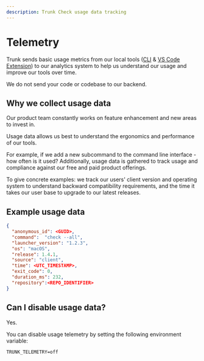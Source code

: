 ```yaml
---
description: Trunk Check usage data tracking
---
```


# Telemetry

Trunk sends basic usage metrics from our local tools ([CLI](../advanced-setup/cli/trunk-cli.md) & [VS Code Extension](../ide-integration/vs-code.md)) to our analytics system to help us understand our usage and improve our tools over time.

We do not send your code or codebase to our backend.

## Why we collect usage data

Our product team constantly works on feature enhancement and new areas to invest in.

Usage data allows us best to understand the ergonomics and performance of our tools.

For example, if we add a new subcommand to the command line interface - how often is it used? Additionally, usage data is gathered to track usage and compliance against our free and paid product offerings.

To give concrete examples: we track our users' client version and operating system to understand backward compatibility requirements, and the time it takes our user base to upgrade to our latest releases.

## Example usage data

```json
{
  "anonymous_id": <GUID>,
  "command":  "check --all",
  "launcher_version": "1.2.3",
  "os": "macOS",
  "release": 1.4.1,
  "source": "client",
  "time": <UTC_TIMESTAMP>,
  "exit_code": 0,
  "duration_ms": 232,
  "repository":<REPO_IDENTIFIER>
}
```

## Can I disable usage data?

Yes.

You can disable usage telemetry by setting the following environment variable:

```shell
TRUNK_TELEMETRY=off
```
